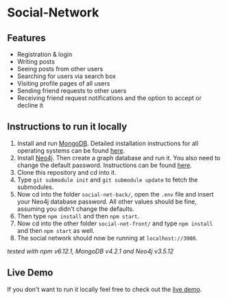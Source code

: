 # Social-Network


## Features
- Registration & login
- Writing posts
- Seeing posts from other users
- Searching for users via search box
- Visiting profile pages of all users
- Sending friend requests to other users
- Receiving friend request notifications and the option to accept or decline it


## Instructions to run it locally

1. Install and run [MongoDB](https://www.mongodb.com/). Detailed installation instructions for all operating systems can be found [here](https://docs.mongodb.com/manual/administration/install-community/).
1. Install [Neo4j](https://neo4j.com/download/). Then create a graph database and run it. You also need to change the default password. Instructions can be found [here](https://neo4j.com/developer/neo4j-desktop/).
1. Clone this repository and cd into it.
1. Type `git submodule init` and `git submodule update` to fetch the submodules.
1. Now cd into the folder `social-net-back/`, open the `.env` file and insert your Neo4j database password. All other values should be fine, assuming you didn't change the defaults.
1. Then type `npm install` and then `npm start`.
1. Now cd into the other folder `social-net-front/` and type `npm install` and then `npm start` as well.
1. The social network should now be running at `localhost://3000`.

*tested with npm v6.12.1, MongoDB v4.2.1 and Neo4j v3.5.12*


## Live Demo

If you don't want to run it locally feel free to check out the [live demo](http://35.207.106.33:3000/).
